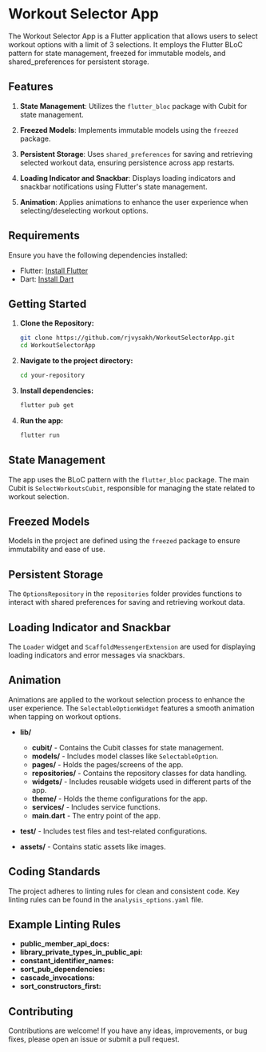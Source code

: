 # Workout Selector App

The Workout Selector App is a Flutter application that allows users to select workout options with a limit of 3 selections. It employs the Flutter BLoC pattern for state management, freezed for immutable models, and shared_preferences for persistent storage.

## Features

1. **State Management**: Utilizes the `flutter_bloc` package with Cubit for state management.

2. **Freezed Models**: Implements immutable models using the `freezed` package.

3. **Persistent Storage**: Uses `shared_preferences` for saving and retrieving selected workout data, ensuring persistence across app restarts.

4. **Loading Indicator and Snackbar**: Displays loading indicators and snackbar notifications using Flutter's state management.

5. **Animation**: Applies animations to enhance the user experience when selecting/deselecting workout options.

## Requirements

Ensure you have the following dependencies installed:

- Flutter: [Install Flutter](https://flutter.dev/docs/get-started/install)
- Dart: [Install Dart](https://dart.dev/get-dart)

## Getting Started

1. **Clone the Repository:**

   ```bash
   git clone https://github.com/rjvysakh/WorkoutSelectorApp.git
   cd WorkoutSelectorApp

2. **Navigate to the project directory:**

    ```bash
    cd your-repository
    ```

3. **Install dependencies:**

    ```bash
    flutter pub get
    ```

4. **Run the app:**

    ```bash
    flutter run
    ```

## State Management

The app uses the BLoC pattern with the `flutter_bloc` package. The main Cubit is `SelectWorkoutsCubit`, responsible for managing the state related to workout selection.

## Freezed Models

Models in the project are defined using the `freezed` package to ensure immutability and ease of use.

## Persistent Storage
The `OptionsRepository` in the `repositories` folder provides functions to interact with shared preferences for saving and retrieving workout data.

## Loading Indicator and Snackbar
The `Loader` widget and `ScaffoldMessengerExtension` are used for displaying loading indicators and error messages via snackbars.

## Animation
Animations are applied to the workout selection process to enhance the user experience. The `SelectableOptionWidget` features a smooth animation when tapping on workout options.


- **lib/**
  - **cubit/** - Contains the Cubit classes for state management.
  - **models/** - Includes model classes like `SelectableOption`.
  - **pages/** - Holds the pages/screens of the app.
  - **repositories/** - Contains the repository classes for data handling.
  - **widgets/** - Includes reusable widgets used in different parts of the app.
  - **theme/** - Holds the theme configurations for the app.
  - **services/** - Includes service functions.
  - **main.dart** - The entry point of the app.

- **test/** - Includes test files and test-related configurations.
- **assets/** - Contains static assets like images.

## Coding Standards
The project adheres to linting rules for clean and consistent code. Key linting rules can be found in the `analysis_options.yaml` file.

## Example Linting Rules

- **public_member_api_docs:** 
- **library_private_types_in_public_api:** 
- **constant_identifier_names:** 
- **sort_pub_dependencies:** 
- **cascade_invocations:** 
- **sort_constructors_first:** 


## Contributing
Contributions are welcome! If you have any ideas, improvements, or bug fixes, please open an issue or submit a pull request.

